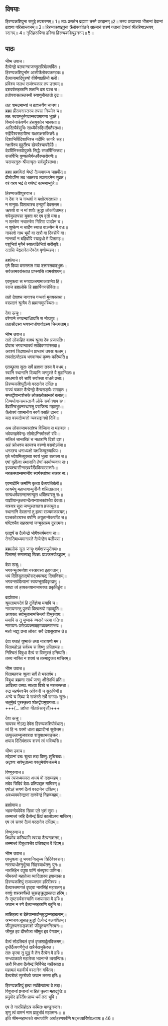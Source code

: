 ## विषयाः

हिरण्यकशिपुना समुद्रे तपश्ररणम्॥ 1॥ तपः प्रसन्नेन ब्रह्मणा तस्मै वरदानम्॥2॥ तस्य वरप्राप्त्या भीतानां देवानां ब्रह्मणा परिसान्त्वनम्॥ 3॥ हिरण्यकशइपुना त्रैलोक्यपीडने आत्मानं शरणं गतानां देवानां श्रीहरिणाऽभयप् रदानम्॥ 4॥ नृसिंहरूपिणा हरिणा हिरण्यकशिपुहननम्॥ 5॥

## पाठः

भीष्म उवाच।  
दैत्येन्द्रो बलवान्त्राजन्सुरारिर्बलगर्वितः।  
हिरण्यकशिपुर्नाम आसीत्रैलोक्यकण्टकः॥  
दैत्यानामादिपुरुषो वीर्येणाप्रतिमो बली।  
प्रविश्य जलधं राजंश्चकार तप उत्तमम्॥  
दशवर्षसहस्राणि शतानि दश पञ्च च।  
व्रतोपवासतस्तस्थौ स्याणुमौनव्रतो दृढः॥  

ततः शमदमाभ्यां च ब्रह्मचर्येण चानघ।  
ब्रह्मा प्रीतमनास्तस्य तपसा नियमेन च॥  
ततः स्वयम्भूर्भगवान्स्वयमागम्य भूपते।  
विमानेनार्कवर्णेन हंसयुक्तेन भास्वता॥  
आदित्यैर्वसुभिः साध्यैर्मरुद्भिर्दैवतैस्तथा।  
रुद्रैर्विश्वसहायैश्च यक्षराक्षसकिन्नरैः॥  
दिशाभिर्विदिशाभिश्च नदीभिः सागरैः सह।  
नक्षत्रैश्च मुहूर्तैश्च खेचरैश्चापरैर्ग्रहैः॥  
देवर्षिभिस्तपोयुक्तैः सिद्धैः सप्तर्षिभिस्तदा।  
राजर्षिभिः पुण्यतमैर्गन्धर्वैरप्सरोगणैः॥  
चराचरगुरुः श्रीमान्वृतः सर्वसुरैस्तथा।  

ब्रह्मा ब्रह्मविदां श्रेष्ठो दैत्यमागम्य चाब्रवीत्॥  
प्रीतोऽस्मि तव भक्तस्य तपसाऽनेन सुव्रत।  
वरं वरय भद्रं ते यथेष्टं काममाप्नुहि॥  

हिरण्यकशिपुरुवाच।  
न देवा न च गन्धर्वा न यक्षोरगराक्षसाः।  
न मानुषाः पिशाचाश्च हन्युर्मां देवसत्तम॥  
ऋषयो वा न मां शापैः क्रुद्धा लोकपितामह।  
शपेयुस्तपसा युक्ता वर एष वृतो मया॥  
न शस्त्रेण नचास्त्रेण गिरिणा पादपेन च।  
न शुष्केण न चार्देण स्यान्न वाऽन्येन मे वधः॥  
नाकाशे नाथ भूमौ वा रात्रौ वा दिवसेपि वा।  
नान्तर्वा न बहिर्वापि स्याद्वधो मे पितामह॥  
पशुभिर्वा मृगैर्न स्यात्पक्षिभिर्वा सरीसृपैः।  
ददासि चेद्वरानेतन्देवदेव वृणोम्यहम्।।  

ब्रह्मोवाच।  
एते दिव्या वरास्तात मया दत्तास्तवाद्भुताः।  
सर्वकामवरांस्तात प्राप्स्यसि त्वमसंशयम्॥  

एवमुक्त्वा स भगवाञ्जगामाकाशमेव हि।  
रराज ब्रह्मलोके हि ब्रह्मर्षिगणसेवितः॥  

ततो देवाश्च नागाश्च गन्धर्वा मुनयस्तथा।  
वरप्रदानं श्रुत्वैव ते ब्रह्माणमुपस्थितः॥  

देवा ऊचुः।  
वरेणाने भगवन्बाधिष्यति स नोऽसुरः।  
तत्प्रसीदस्व भगवन्वधोपायोऽस्य चिन्त्यताम्॥  

भीष्म उवाच॥  
ततो लोकहितं वाक्यं श्रुत्वा देवः प्रजापतिः।  
प्रोवाच भगवान्वाक्यं सर्वदेवगणांस्तदा॥  
अवश्यं त्रिदशास्तेन प्राप्तव्यं तपसः फलम्।  
तपसोऽन्तेऽस्य भगवान्वधं कृष्णः करिष्यति॥  

एतच्छ्रुत्वा सुराः सर्वे ब्रह्मणा तस्य वै वधम्।  
स्वानि स्थानानि दिव्यानि जग्मुस्ते वै मुदान्विताः॥  
लब्धमात्रे वरे चापि सर्वास्ता बाधते प्रजाः।  
हिरण्यकशिपुर्दैत्यो वरदानेन दर्पितः॥  
राज्यं चकार दैत्येन्द्रो दैत्यसङ्घैः समावृतः।  
सप्तद्वीपान्वशेचके लोकालोकान्तरं बलात्॥  
दिव्यभोगान्समस्तान्वै लोके सर्वानवाप सः।  
देवांस्त्रिभुवनस्थांस्तु पराजित्य महासुरः॥  
त्रैलोक्यं वशमानीय स्वर्गे वसति दानवः।  
यदा वरमदोन्मत्तो न्यवसद्दानवो दिवि॥  

अथ लोकान्समस्तांश्च विजित्य स महाबलः।  
भवेयमहमेवेन्द्रः सोमोऽग्निर्मारुतो रविः॥  
सलिलं चान्तरिक्षं च नक्षत्राणि दिशो दश।  
अहं क्रोधश्च कामश्च वरुणो वसवोऽर्यमा॥  
धनदश्च धनाध्यक्षो यक्षकिम्पुरुषाधिपः।  
एते भवेयमित्युक्त्वा स्वयं भूत्वा बलात्स च॥  
एषां गृहीत्वा स्थानानि तेषां कार्याण्यवाप सः।  
इज्यश्चासीन्मखवरैर्देवकिन्नरसत्तमैः॥  
नरकस्थान्समानीय स्वर्गस्थांश्च चकार सः।  

एवमादीनि कर्माणि कृत्वा दैत्यपतिर्बली॥  
आश्रमेषु महाभागान्मुनीन्वै शंसितव्रतान्।  
सत्यधर्मपरान्दान्तान्पुरा धर्षितवांस्तु सः॥  
याज्ञीयान्कृतबान्दैत्यन्याजकांश्चैव देवताः।  
यत्रयत्र सुरा जग्मुस्तत्रतत्र व्रजत्युत॥  
स्थानानि देवतानां तु हृत्वा राज्यमकारयत्।  
पञ्चकोट्यश्च वर्षाणि अयुतान्येकषष्टि च॥  
षष्टिश्चैव सहस्राणां जग्मुस्तस्य दुरात्मनः।  

एतद्वर्षं स दैत्येन्द्रो भोगैश्चर्यमवाप सः॥  
तेनातिबाध्यमानास्ते दैत्येन्द्रेण बलीयसा।  

ब्रह्मलोकं सुरा जग्मुः शर्वशक्रपुरोगमाः॥  
पितामहं समासाद्य खिन्नाः प्राञ्जलयोऽब्रुवन् ॥  

देवा ऊचुः।  
भगवन्भूतभव्येश नस्त्रायस्व इहागतान्।  
भयं दितिसुताद्घोराद्भवत्यद्य दिवानिशम्॥  
भगवन्सर्वदैत्यानां स्वयम्भूरादिकृत्प्रभुः।  
स्रष्टा त्वं हव्यकव्यानामव्यक्तः प्रकृतिर्ध्रुवः॥  

ब्रह्मोवाच।  
श्रूयतामापदेवं हि दुर्विज्ञेया मयापि च।  
नारायणस्तु पुरुषो विश्वरूपो महाद्युतिः॥  
अव्यक्तः सर्वभूतानामचिन्त्यो विभुरव्ययः।  
ममापि स तु युष्माकं व्यसने परमा गतिः॥  
नारायणः परोऽव्यक्तादहमव्यक्तसम्भवः।  
मत्तो जज्ञुः प्रजा लोकाः सर्वे देवासुराश्च ते॥  

देवा यथाहं युष्माकं तथा नारायणो मम।  
पितामहोऽहं सर्वस्य स विष्णुः प्रपितामहः॥  
निश्चितं विषुधा दैत्यं स विष्णुस्तं हनिष्यति।  
तस्य नास्ति न शक्यं च तस्माद्व्रजत माचिरम्॥  

भीष्म उवाच॥  
पितामहवचः श्रुत्वा सर्वे ते भरतर्षभ।  
विबुधा ब्रह्मणा सार्धं जग्मुः क्षीरोदधिं प्रति॥  
आदित्या वसवः साध्या विश्वे च मरुतस्तथा।  
रुद्रा महर्षयश्चैव अश्विनौ च सुरूपिणौ॥  
अन्ये च दिव्या ये राजंस्ते सर्वे सगणाः सुराः।  
चतुर्मुखं पुरस्कृत्य श्वेतद्वीपमुपागताः॥  
+++(… प्रक्षेपाः गीताप्रॆसावृत्तौ)+++

देवा ऊचुः।  
त्रायस्व नोऽद्य देवेश हिरण्यकशिपोर्वधात्।  
त्वं हि नः परमो धाता ब्रह्मादीनां सुरोत्तम॥  
उत्फुल्लाम्बुजपत्राक्ष शत्रुपक्षभयङ्कर।  
क्षयाय दितिवंशस्य शरणं त्वं भविष्यसि॥  

भीष्ण उवाच॥  
तद्देवानां वचः श्रुत्वा तदा विष्णुः शुचिश्रवाः।  
अदृश्यः सर्वभूतात्मा वक्तुमेवोपचक्रमे॥  

विष्णुरुवाच॥  
भयं त्यजध्वममरा अभयं वो ददाम्यहम्।  
तदेव त्रिदिवं देवाः प्रतिपद्यत माचिरम्॥  
एषोऽहं सगणं दैत्यं वरदानेन दर्पितम्।  
अवध्यममरेन्द्राणां दानवेन्द्रं निहन्म्यहम्॥

ब्रह्मोवाच॥  
भहवन्देवदेवेश खिन्ना एते भृशं सुराः।  
तस्मात्त्वं जहि दैत्येन्द्रं क्षिप्रं कालोऽस्य माचिरम्।  
एष त्वं सगणं दैत्यं वरदानेन दर्पितम्॥  

विष्णुरुवाच॥  
क्षिप्रमेव करिष्यामि त्वरया दैत्यनाशनम्।  
तस्मात्त्वं विबुधाश्चैव प्रतिपद्यत वै दिवम्॥  

भीष्म उवाच॥  
एवमुक्त्वा तु भगवान्विसृज्य त्रिदिवेश्वरान्।  
नरस्यार्धतनुर्भूत्वा सिंहस्यार्धतनुः पुनः॥  
नारसिंहेन वपुषा पाणिं संस्पृश्य पाणिना।  
भीमरूपो महातेजा व्यादितास्य इवान्तकः॥  
हिरण्यकशिपुं राजञ्जगाम हरिरीश्वरः।  
दैत्यास्तमागतं दृष्ट्वा नारसिंहं महाबलम्॥  
ववर्षुः शस्त्रवर्षैस्ते सुसङ्क्रुद्धास्तदा हरिम्।  
तैः सृष्टसर्वशस्त्राणि भक्षयामास वै हरिः॥  
जघान न रणे दैत्यान्सहस्राणि बहूनि च।  

तान्निहत्य च दैतेयान्सर्वान्क्रुद्धान्महाबलान्॥  
अभ्यधावत्सुसङ्क्रुद्धो दैत्येन्द्रं बलगर्वितम्।  
जीमूतघनसङ्काशो जीमूतघननिस्वनः॥  
जीमूत इव दीप्तौजा जीमूत इव वेगवान्।  

दैत्यं सोऽतिबलं दृप्तं दृप्तशार्दूलविक्रमम्॥  
दृप्तैर्दैत्यगणैर्गुप्तं खरैर्नखमुकैरुत।  
ततः कृत्वा तु युद्धं वै तेन दैत्येन वै हरिः॥  
सन्ध्याकाले महातेजा भवनान्ते त्वरान्वितः।  
ऊरौ निधाय दैत्येन्द्रं निर्बिभेद नखैस्तदा॥  
महाबलं महावीर्यं वरदानेन गर्वितम्।  
दैत्यश्रेष्ठं सुरश्रेष्ठो जघान तरसा हरिः॥  

हिरण्यकशिपुं हत्वा सर्वदैत्यांश्च वै तदा।  
विबुधानां प्रजानां च हितं कृत्वा महाद्युतिः॥  
प्रमुमोद हरिर्देवः प्राप्य धर्मं तदा भुवि।  

एष ते नारसिंहोऽत्र कथितः पाण्डुनन्दन।  
शृणु त्वं वामनं नाम प्रादुर्भावं महात्मनः॥ ॥  
इति श्रीमन्महाभारते सभापर्वणि अर्घाहरणपर्वणि षट्चत्वारिंशोऽध्यायः॥ 46॥

